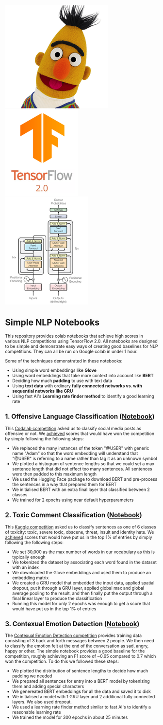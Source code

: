 ![BERT](miscellaneous/BERT.png)  ![TF2.0](miscellaneous/tf2.0.png) ![Transformer](miscellaneous/transformer.png)



# Simple NLP Notebooks
             
This repository provides colab notebooks that achieve high scores in various NLP competitions using TensorFlow 2.0. 
All notebooks are designed to be simple and demonstrate easy ways of creating good baselines for NLP competitions. 
They can all be run on Google colab in under 1 hour. 

Some of the techniques demonstrated in these notebooks:
* Using simple word embeddings like **Glove**
* Using word embeddings that take more context into account like **BERT**
* Deciding how much **padding** to use with text data 
* Using **text data** with ordinary **fully connected networks vs. with sequential networks like GRU**
* Using fast AI's **Learning rate finder method** to identify a good learning rate  

## 1. Offensive Language Classification ([Notebook](https://colab.research.google.com/drive/1AstCNMK5_5MMKznrcKslUCFMCCNXk_ae))
This [Codalab competition](https://competitions.codalab.org/competitions/20011) asked us to classify social media posts
as offensive or not.  We [achieved](https://colab.research.google.com/drive/1AstCNMK5_5MMKznrcKslUCFMCCNXk_ae) scores that would have won the competition by simply following the following steps: 

* We replaced the many instances of the token "@USER" with generic name "Adam" so that the word embedding
will understand that "@USER" is referring to a name rather than tag it as an unknown symbol
* We plotted a histogram of sentence lengths so that we could set a max sentence length that did not effect too
many sentences. All sentences were then padded to this maximum length
* We used the Hugging Face package to download BERT and pre-process the sentences in a way that prepared them for BERT
* We initialised BERT with an extra final layer that classified between 2 classes
* We trained for 2 epochs using near default hyperparameters


## 2. Toxic Comment Classification ([Notebook](https://colab.research.google.com/drive/1tn5khO1arRJP__wU4O75k8FMj4KrWiVt))
This [Kaggle competition](https://www.kaggle.com/c/jigsaw-toxic-comment-classification-challenge/rules) asked us to classify
sentences as one of 6 classes of toxicity: toxic, severe toxic, obscene, threat, insult and identity hate. We 
[achieved](https://colab.research.google.com/drive/1tn5khO1arRJP__wU4O75k8FMj4KrWiVt) scores that would have 
put us in the top 1% of entries by simply following the following steps: 

* We set 30,000 as the max number of words in our vocabulary as this is typically enough
* We tokenized the dataset by associating each word found in the dataset with an index
* We downloaded the Glove embeddings and used them to produce an embedding matrix
* We created a GRU model that embedded the input data, applied spatial dropout, put it through a GRU layer,
applied global max and global average pooling to the result, and then finally put the output through a final linear layer
 to produce the classification
* Running this model for only 2 epochs was enough to get a score that would have put us in the top 1% of entries  


## 3. Contexual Emotion Detection ([Notebook](https://colab.research.google.com/drive/1WJ-AmYzJLV7Joshl6UxtVGU-wuGJOufu))
The [Contexual Emotion Detection competition](https://competitions.codalab.org/competitions/19790) provides training data 
consisting of 3 back and forth messages between 2 people. We then need to classify the emotion felt at the end of the 
conversation as sad, angry, happy or other. The simple notebook provides a good baseline for the competition, roughly achieving 
an F1 score of ~0.65 compared to 0.7 which won the competition. To do this we followed these steps:
   
* We plotted the distribution of sentence lengths to decide how much padding we needed
* We prepared all sentences for entry into a BERT model by tokenizing them and adding special characters
* We genereated BERT embeddings for all the data and saved it to disk
* We initialised a model with 1 GRU layer and 2 additional fully connected layers. We also used dropout.  
* We used a learning rate finder method similar to fast AI's to identify a reasonable learning rate
* We trained the model for 300 epochs in about 25 minutes